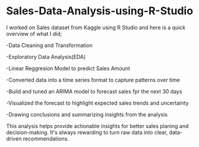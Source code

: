 # Sales-Data-Analysis-using-R-Studio
I worked on Sales dataset from Kaggle using R Studio and here is a quick overview of what I did;
 
  -Data Cleaning and Transformation
 
  -Exploratory Data Analysis(EDA)
 
  -Linear Reggresion Model to predict Sales Amount
 
  -Converted data into a time series format to capture patterns over time
 
  -Build and tuned an ARIMA model to forecast sales fpr the next 30 days
 
  -Visualized the forecast to highlight expected sales trends and uncertainty
 
  -Drawing conclusions and summarizing insights from the analysis

This analysis helps provide actionable insights for better sales planing and decision-making. It's always rewarding to turn raw data into clear, data-driven recommendations.
